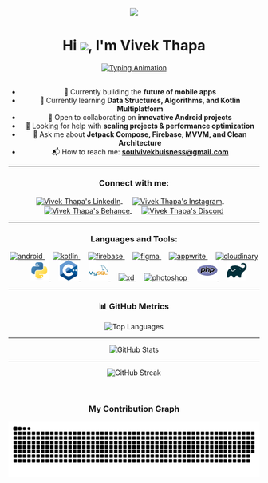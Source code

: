 <div align="center">

<p align="center">
  <img src="https://media.giphy.com/media/M9gbBd9nbDrOTu1Mqx/giphy.gif" width="100" />
</p>

# Hi <img src="https://media.giphy.com/media/hvRJCLFzcasrR4ia7z/giphy.gif" width="35px">, I'm Vivek Thapa

<a href="https://github.com/DenverCoder1/readme-typing-svg" target="_blank">
  <img src="https://readme-typing-svg.herokuapp.com?font=Fira+Code&size=22&pause=1000&color=3399FF&center=true&vCenter=true&width=700&lines=A+passionate+Android+Developer;Building+modern,+efficient,+and+user-friendly+apps;🚀+Jetpack+Compose+Enthusiast+🚀" alt="Typing Animation">
</a>

</div>

<br>

<div align="center">
  
- 🔭 Currently building the **future of mobile apps**
- 🌱 Currently learning **Data Structures, Algorithms, and Kotlin Multiplatform**
- 🤝 Open to collaborating on **innovative Android projects**
- 🤔 Looking for help with **scaling projects & performance optimization**
- 💬 Ask me about **Jetpack Compose, Firebase, MVVM, and Clean Architecture**
- 📬 How to reach me: **soulvivekbuisness@gmail.com**

</div>

<hr>

<h3 align="center">Connect with me:</h3>
<p align="center">
  <a href="https://www.linkedin.com/in/vivek-thapa-b27848266/" target="_blank">
    <img align="center" src="https://raw.githubusercontent.com/rahuldkjain/github-profile-readme-generator/master/src/images/icons/Social/linked-in-alt.svg" alt="Vivek Thapa's LinkedIn" height="30" width="40" />
  </a>
  &nbsp;&nbsp;&nbsp;&nbsp;
  <a href="https://www.instagram.com/vive_kevinvg/" target="_blank">
    <img align="center" src="https://raw.githubusercontent.com/rahuldkjain/github-profile-readme-generator/master/src/images/icons/Social/instagram.svg" alt="Vivek Thapa's Instagram" height="30" width="40" />
  </a>
  &nbsp;&nbsp;&nbsp;&nbsp;
  <a href="https://www.behance.net/vivekthapa5" target="_blank">
    <img align="center" src="https://raw.githubusercontent.com/rahuldkjain/github-profile-readme-generator/master/src/images/icons/Social/behance.svg" alt="Vivek Thapa's Behance" height="30" width="40" />
  </a>
  &nbsp;&nbsp;&nbsp;&nbsp;
  <a href="https://discord.gg/JuZax58c" target="_blank">
    <img align="center" src="https://raw.githubusercontent.com/rahuldkjain/github-profile-readme-generator/master/src/images/icons/Social/discord.svg" alt="Vivek Thapa's Discord" height="30" width="40" />
  </a>
</p>

<hr>

<h3 align="center">Languages and Tools:</h3>
<p align="center">
  <a href="https://developer.android.com" target="_blank" rel="noreferrer">
    <img src="https://cdn.jsdelivr.net/gh/devicons/devicon/icons/android/android-plain.svg" alt="android" width="40" height="40"/>
  </a>
  &nbsp;&nbsp;&nbsp;
  <a href="https://kotlinlang.org" target="_blank" rel="noreferrer">
    <img src="https://www.vectorlogo.zone/logos/kotlinlang/kotlinlang-icon.svg" alt="kotlin" width="40" height="40"/>
  </a>
  &nbsp;&nbsp;&nbsp;
  <a href="https://firebase.google.com/" target="_blank" rel="noreferrer">
    <img src="https://www.vectorlogo.zone/logos/firebase/firebase-icon.svg" alt="firebase" width="40" height="40"/>
  </a>
  &nbsp;&nbsp;&nbsp;
  <a href="https://www.figma.com/" target="_blank" rel="noreferrer">
    <img src="https://www.vectorlogo.zone/logos/figma/figma-icon.svg" alt="figma" width="40" height="40"/>
  </a>
  &nbsp;&nbsp;&nbsp;
  <a href="https://appwrite.io" target="_blank" rel="noreferrer">
    <img src="https://www.vectorlogo.zone/logos/appwriteio/appwriteio-icon.svg" alt="appwrite" width="40" height="40"/>
  </a>
  &nbsp;&nbsp;&nbsp;
  <a href="https://cloudinary.com" target="_blank" rel="noreferrer">
    <img src="https://cdn.worldvectorlogo.com/logos/cloudinary-2.svg" alt="cloudinary" width="40" height="40"/>
  </a>
  &nbsp;&nbsp;&nbsp;
  <a href="https://www.python.org" target="_blank" rel="noreferrer">
    <img src="https://raw.githubusercontent.com/devicons/devicon/master/icons/python/python-original.svg" alt="python" width="40" height="40"/>
  </a>
  &nbsp;&nbsp;&nbsp;
  <a href="https://www.w3schools.com/cpp/" target="_blank" rel="noreferrer">
    <img src="https://raw.githubusercontent.com/devicons/devicon/master/icons/cplusplus/cplusplus-original.svg" alt="cplusplus" width="40" height="40"/>
  </a>
  &nbsp;&nbsp;&nbsp;
  <a href="https://www.mysql.com/" target="_blank" rel="noreferrer">
    <img src="https://raw.githubusercontent.com/devicons/devicon/master/icons/mysql/mysql-original-wordmark.svg" alt="mysql" width="40" height="40"/>
  </a>
  &nbsp;&nbsp;&nbsp;
  <a href="https://www.adobe.com/products/xd.html" target="_blank" rel="noreferrer">
    <img src="https://cdn.jsdelivr.net/gh/devicons/devicon/icons/xd/xd-plain.svg" alt="xd" width="40" height="40"/>
  </a>
  &nbsp;&nbsp;&nbsp;
  <a href="https://www.photoshop.com/en" target="_blank" rel="noreferrer">
    <img src="https://cdn.jsdelivr.net/gh/devicons/devicon/icons/photoshop/photoshop-plain.svg" alt="photoshop" width="40" height="40"/>
  </a>
  &nbsp;&nbsp;&nbsp;
  <a href="https://www.php.net" target="_blank" rel="noreferrer">
    <img src="https://raw.githubusercontent.com/devicons/devicon/master/icons/php/php-original.svg" alt="php" width="40" height="40"/>
  </a>
  &nbsp;&nbsp;&nbsp;
  <a href="https://gradle.org/" target="_blank" rel="noreferrer">
    <img src="https://raw.githubusercontent.com/devicons/devicon/master/icons/gradle/gradle-original.svg" alt="gradle" width="40" height="40"/>
  </a>
</p>

<hr>

<h3 align="center">📊 GitHub Metrics</h3>

<!-- Mostly Used Languages -->
<p align="center">
  <img src="https://github-readme-stats.vercel.app/api/top-langs/?username=kevinguitarist&layout=compact&theme=tokyonight&hide_border=true&title_color=79ff97&langs_count=6&bg_color=0d1117&hide_progress=false" alt="Top Languages" />
</p>

---

<!-- GitHub Stats -->
<p align="center">
  <img src="https://github-readme-stats.vercel.app/api?username=kevinguitarist&show_icons=true&theme=tokyonight&hide_border=true&title_color=79ff97&icon_color=79ff97&include_all_commits=true&count_private=true&bg_color=0d1117" alt="GitHub Stats" />
</p>

---

<p align="center">
  <img src="https://github-readme-streak-stats.herokuapp.com?user=kevinguitarist&theme=tokyonight&hide_border=true&border_radius=10" alt="GitHub Streak"/>
</p>


<br>

<h3 align="center">My Contribution Graph</h3>
<p align="center">
  <img src="https://raw.githubusercontent.com/platane/platane/output/github-contribution-grid-snake-dark.svg?user_name=kevinguitarist" alt="snake">
</p>
